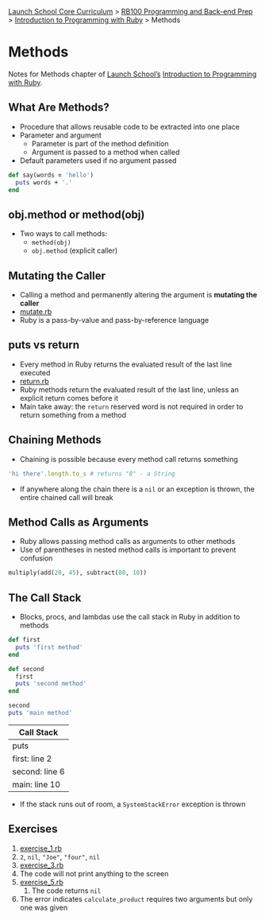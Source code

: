 [Launch School Core Curriculum][readme] >
[RB100 Programming and Back-end Prep][rb100-notes] >
[Introduction to Programming with Ruby][ruby-intro-notes] >
Methods

# Methods

Notes for Methods chapter of [Launch School’s][launch-school] [Introduction to Programming with Ruby][ruby-intro-book].

## What Are Methods?

- Procedure that allows reusable code to be extracted into one place
- Parameter and argument
  - Parameter is part of the method definition
  - Argument is passed to a method when called
- Default parameters used if no argument passed

```ruby
def say(words = 'hello')
  puts words + '.'
end
```

## obj.method or method(obj)

- Two ways to call methods:
  - `method(obj)`
  - `obj.method` (explicit caller)

## Mutating the Caller

- Calling a method and permanently altering the argument is **mutating the caller**
- [mutate.rb](mutate.rb)
- Ruby is a pass-by-value and pass-by-reference language

## puts vs return

- Every method in Ruby returns the evaluated result of the last line executed
- [return.rb](return.rb)
- Ruby methods return the evaluated result of the last line, unless an explicit return comes before it
- Main take away: the `return` reserved word is not required in order to return something from a method

## Chaining Methods

- Chaining is possible because every method call returns something

```ruby
'hi there'.length.to_s # returns "8" - a String
```

- If anywhere along the chain there is a `nil` or an exception is thrown, the entire chained call will break

## Method Calls as Arguments

- Ruby allows passing method calls as arguments to other methods
- Use of parentheses in nested method calls is important to prevent confusion

```ruby
multiply(add(20, 45), subtract(80, 10))
```

## The Call Stack

- Blocks, procs, and lambdas use the call stack in Ruby in addition to methods

```ruby
def first
  puts 'first method'
end

def second
  first
  puts 'second method'
end

second
puts 'main method'
```

| Call Stack     |
| -------------- |
| puts           |
| first: line 2  |
| second: line 6 |
| main: line 10  |

- If the stack runs out of room, a `SystemStackError` exception is thrown

## Exercises

1. [exercise_1.rb](exercise_1.rb)
2. `2`, `nil`, `"Joe"`, `"four"`, `nil`
3. [exercise_3.rb](exercise_3.rb)
4. The code will not print anything to the screen
5. [exercise_5.rb](exercise_5.rb)
   1. The code returns `nil`
6. The error indicates `calculate_product` requires two arguments but only one was given

[rb100-notes]: /rb100/rb100-notes.md
[readme]: /README.md
[ruby-intro-notes]: /rb100/introduction_to_programming_with_ruby/introduction-to-programming-with-ruby-notes.md
[launch-school]: https://launchschool.com
[ruby-intro-book]: https://launchschool.com/books/ruby

